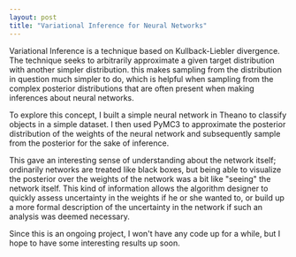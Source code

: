 ```yaml
---
layout: post
title: "Variational Inference for Neural Networks"
---
```


Variational Inference is a technique based on Kullback-Liebler divergence. The technique seeks to arbitrarily approximate a given target distribution with another simpler distribution. this makes sampling from the distribution in question much simpler to do, which is helpful when sampling from the complex posterior distributions that are often present when making inferences about neural networks. 

To explore this concept, I built a simple neural network in Theano to classify objects in a simple dataset. I then used PyMC3 to approximate the posterior distribution of the weights of the neural network and subsequently sample from the posterior for the sake of inference. 

This gave an interesting sense of understanding about the network itself; ordinarily networks are treated like black boxes, but being able to visualize the posterior over the weights of the network was a bit like "seeing" the network itself. This kind of information allows the algorithm designer to quickly assess uncertainty in the weights if he or she wanted to, or build up a more formal description of the uncertainty in the network if such an analysis was deemed necessary. 

Since this is an ongoing project, I won't have any code up for a while, but I hope to have some interesting results up soon.  

